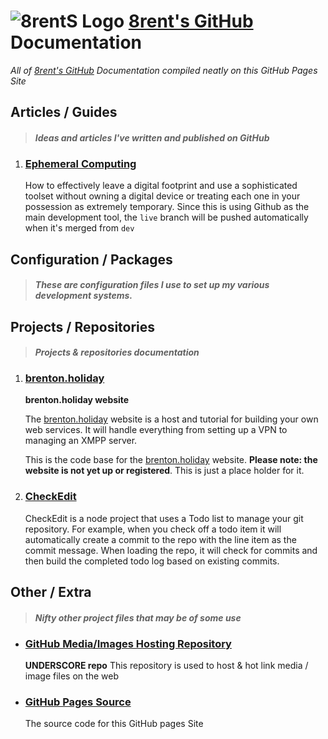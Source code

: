 
# ![8rentS Logo](https://raw.githubusercontent.com/8rents/_/i/h1/jimi.png) [8rent's GitHub](https://github.com/8rentS) Documentation

 *All of [8rent's GitHub](https://github.com/8rentS) Documentation compiled neatly on this GitHub Pages Site*

## Articles / Guides

> #### *Ideas and articles I've written and published on GitHub*

1. ### [Ephemeral Computing](#)
   How to effectively leave a digital footprint and use a sophisticated toolset without owning a digital device or treating each one in your possession as extremely temporary. Since this is using Github as the main development tool, the `live` branch will be pushed automatically when it's merged from `dev` 

## Configuration / Packages

> #### *These are configuration files I use to set up my various development systems.*

## Projects / Repositories

> #### *Projects & repositories documentation*
1. ### [brenton.holiday](brenton.holiday/)
    __brenton.holiday website__    
    
    The [brenton.holiday](#) website is a host and tutorial for building your own web services. It will handle everything from setting up a VPN to managing an XMPP server.   
    
    This is the code base for the [brenton.holiday](#) website. __Please note: the website is not yet up or registered__. This is just a place holder for it. 
2. ### [CheckEdit](checkedit/)
     CheckEdit is a node project that uses a Todo list to manage your git repository. For example, when you check off a todo item it will automatically create a commit to the repo with the line item as the commit message. When loading the repo, it will check for commits and then build the completed todo log based on existing commits. 

## Other / Extra

> #### *Nifty other project files that may be of some use*

- ### [GitHub Media/Images Hosting Repository](/_)
    **UNDERSCORE repo**
    This repository is used to host & hot link media / image files on the web

- ### [GitHub Pages Source](https://8rents.github.io/8rentS.github.io)
    The source code for this GitHub pages Site

